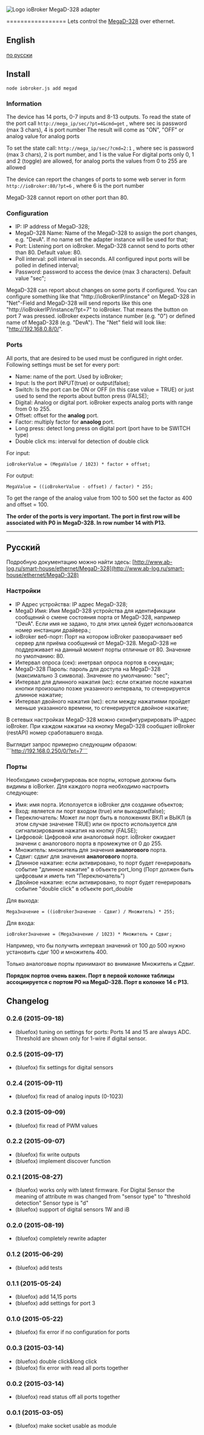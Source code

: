![Logo](admin/megad.png)
ioBroker MegaD-328 adapter

=================
Lets control the [MegaD-328](http://www.ab-log.ru/smart-house/ethernet/megad-328) over ethernet.
## English 
[по русски](#Русский)

## Install

```node iobroker.js add megad```

### Information
The device has 14 ports, 0-7 inputs and 8-13 outputs.
To read the state of the port call
```http://mega_ip/sec/?pt=4&cmd=get``` , where sec is password (max 3 chars), 4 is port number
The result will come as "ON", "OFF" or analog value for analog ports

To set the state call:
```http://mega_ip/sec/?cmd=2:1``` , where sec is password (max 3 chars), 2 is port number, and 1 is the value
For digital ports only 0, 1 and 2 (toggle) are allowed, for analog ports the values from 0 to 255 are allowed

The device can report the changes of ports to some web server in form
```http://ioBroker:80/?pt=6```  , where 6 is the port number

MegaD-328 cannot report on other port than 80.

### Configuration

- IP: IP address of MegaD-328;
- MegaD-328 Name: Name of the MegaD-328 to assign the port changes, e.g. "DevA". If no name set the adapter instance will be used for that;
- Port: Listening port on ioBroker. MegaD-328 cannot send to ports other than 80. Default value: 80. 
- Poll interval: poll interval in seconds. All configured input ports will be polled in defined interval;
- Password: password to access the device (max 3 characters). Default value "sec";

MegaD-328 can report about changes on some ports if configured. 
You can configure something like that "http://ioBrokerIP/instance" on MegaD-328 in "Net"-Field and MegaD-328 will send reports like this one "http://ioBrokerIP/instance/?pt=7" to ioBroker. 
That means the button on port 7 was pressed. ioBroker expects instance number (e.g. "0") or defined name of MegaD-328 (e.g. "DevA"). The "Net" field will look like: "http://192.168.0.8/0/".

### Ports
All ports, that are desired to be used must be configured in right order. Following settings must be set for every port:

- Name: name of the port. Used by ioBroker;
- Input: Is the port INPUT(true) or output(false);
- Switch: Is the port can be ON or OFF (in this case value = TRUE) or just used to send the reports about button press (FALSE);
- Digital: Analog or digital port. ioBroker expects analog ports with range from 0 to 255.
- Offset: offset for the **analog** port.
- Factor:  multiply factor for **anaolog** port.
- Long press: detect long press on digital port (port have to be SWITCH type)
- Double click ms: interval for detection of double click

For input:
```
ioBrokerValue = (MegaValue / 1023) * factor + offset;
```

For output: 
```
MegaValue = ((ioBrokerValue - offset) / factor) * 255;
```

To get the range of the analog value from 100 to 500 set the factor as 400 and offset = 100.

**The order of the ports is very important. The port in first row will be associated with P0 in MegaD-328. In row number 14 with P13.**

-------------------
## Русский        
Подробную документацию можно найти здесь: [http://www.ab-log.ru/smart-house/ethernet/MegaD-328](http://www.ab-log.ru/smart-house/ethernet/MegaD-328)
    
### Настройки

- IP Адрес устройства: IP адрес MegaD-328;
- MegaD Имя: Имя MegaD-328 устройства для идентификации сообщений о смене состояния порта от MegaD-328, например "DevA". Если имя не задано, то для этих целей будет использоватся номер инстанции драйвера.;
- ioBroker веб-порт: Порт на котором ioBroker разворачивает веб сервер для приёма сообщений от MegaD-328. MegaD-328 не поддерживает на данный момент порты отличные от 80. Значение по умолчанию: 80. 
- Интервал опроса (сек): инетрвал опроса портов в секундах;
- MegaD-328 Пароль: пароль для доступа на MegaD-328 (максимально 3 символа). Значение по умолчанию: "sec";
- Интервал для длинного нажатия (мс): если отжатие после нажатия кнопки произошло позже указанного интервала, то сгенерируется длинное нажатие;
- Интервал двойного нажатия (мс): если между нажатиями пройдет меньше указанного времени, то сгенерируется двойное нажатие;

В сетевых настройках MegaD-328 можно сконфигуририровать IP-адрес ioBroker. При каждом нажатии на кнопку MegaD-328 сообщает ioBroker (restAPI) номер сработавшего входа. 

Выглядит запрос примерно следующим образом:
´´´http://192.168.0.250/0/?pt=7´´´

### Порты
Необходимо сконфигурироваь все порты, которые должны быть видимы в ioBorker. Для каждого порта необходимо настроить следующее:

- Имя: имя порта. Исползуется в ioBroker для создание объектов;
- Вход: является ли порт входом (true) или выходом(false);
- Переключатель: Может ли порт быть в положениях ВКЛ и ВЫКЛ (в этом случае значение TRUE) или он просто используется для сигнализирования нажатия на кнопку (FALSE);
- Цифровой: Цифровой или аналоговый порт. ioBroker ожидает значени с аналогового порта в промежутке от 0 до 255.
- Множитель:  множитель для значения **аналогового** порта.
- Сдвиг: сдвиг для значения **аналогового** порта.
- Длинное нажатие: если активировано, то порт будет генерировать событие "длинное нажатие" в объекте port_long (Порт должен быть цифровым и иметь тип "Переключатель")
- Двойное нажатие: если активировано, то порт будет генерировать событие "double click" в объекте port_double

Для выхода:

```
MegaЗначение = ((ioBrokerЗначение - Сдвиг) / Множитель) * 255;
```

Для входа:

```
ioBrokerЗначение = (MegaЗначение / 1023) * Множитель + Сдвиг;
```

Например, что бы получить интервал значений от 100 до 500 нужно установить сдиг 100 и множитель 400.

Только аналоговые порты принимают во внимание Множитель и Сдвиг.

**Порядок портов очень важен. Порт в первой колонке таблицы ассоциируется с портом P0 на MegaD-328. Порт в колонке 14 с P13.**          
         
          
## Changelog
### 0.2.6 (2015-09-18)
* (bluefox) tuning on settings for ports: Ports 14 and 15 are always ADC. Threshold are shown only for 1-wire if digital sensor.

### 0.2.5 (2015-09-17)
* (bluefox) fix settings for digital sensors

### 0.2.4 (2015-09-11)
* (bluefox) fix read of analog inputs (0-1023)

### 0.2.3 (2015-09-09)
* (bluefox) fix read of PWM values

### 0.2.2 (2015-09-07)
* (bluefox) fix write outputs
* (bluefox) implement discover function

### 0.2.1 (2015-08-27)
* (bluefox) works only with latest firmware. 
            For Digital Sensor the meaning of attribute m was changed from "sensor type" to "threshold detection"
            Sensor type is "d"
* (bluefox) support of digital sensors 1W and iB            

### 0.2.0 (2015-08-19)
* (bluefox) completely rewrite adapter

### 0.1.2 (2015-06-29)
* (bluefox) add tests

### 0.1.1 (2015-05-24)
* (bluefox) add 14,15 ports
* (bluefox) add settings for port 3

### 0.1.0 (2015-05-22)
* (bluefox) fix error if no configuration for ports

### 0.0.3 (2015-03-14)
* (bluefox) double click&long click
* (bluefox) fix error with read all ports together

### 0.0.2 (2015-03-14)
* (bluefox) read status off all ports together

### 0.0.1 (2015-03-05)
* (bluefox) make socket usable as module
